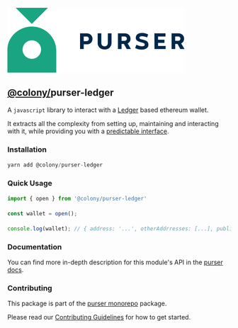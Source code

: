 ![purser](../../../../.assets/purser_200.svg)

## [@colony/](https://www.npmjs.com/org/colony)purser-ledger

A `javascript` library to interact with a [Ledger](https://www.ledger.com/) based ethereum wallet.

It extracts all the complexity from setting up, maintaining and interacting with it, while providing you with a [predictable interface](https://docs.colony.io/purser/api-wallet-object/).

### Installation
```js
yarn add @colony/purser-ledger
```

### Quick Usage
```js
import { open } from '@colony/purser-ledger'

const wallet = open();

console.log(wallet); // { address: '...', otherAddrresses: [...], publicKey: '...' }
```

### Documentation

You can find more in-depth description for this module's API in the [purser docs](https://docs.colony.io/purser/api-purser-ledger/).

### Contributing

This package is part of the [purser monorepo](https://github.com/JoinColony/purser) package.

Please read our [Contributing Guidelines](https://github.com/JoinColony/purser/blob/master/.github/CONTRIBUTING.md) for how to get started.
